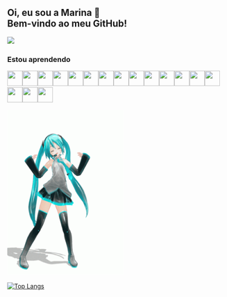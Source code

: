 <h2> Oi, eu sou a Marina 🐸 <br> Bem-vindo ao meu GitHub! </h2> <a href="https://www.linkedin.com/in/marina-k-e/">
  <img src="https://img.shields.io/badge/LinkedIn-0077B5?style=for-the-badge&logo=linkedin&logoColor=white"/>
</a>

### Estou aprendendo


<img src="https://cdn.jsdelivr.net/gh/devicons/devicon/icons/java/java-original.svg" width="35" height="35"/><img src="https://cdn.jsdelivr.net/gh/devicons/devicon/icons/javascript/javascript-original.svg" width="35" height="35"/><img src="https://cdn.jsdelivr.net/gh/devicons/devicon/icons/typescript/typescript-original.svg" width="35" height="35"/><img src="https://cdn.jsdelivr.net/gh/devicons/devicon/icons/nodejs/nodejs-original.svg" width="35" height="35"/><img src="https://cdn.jsdelivr.net/gh/devicons/devicon/icons/c/c-original.svg" width="35" height="35"/><img src="https://cdn.jsdelivr.net/gh/devicons/devicon/icons/html5/html5-original.svg" width="35" height="35"/><img src="https://cdn.jsdelivr.net/gh/devicons/devicon/icons/css3/css3-original-wordmark.svg" width="35" height="35"/><img src="https://cdn.jsdelivr.net/gh/devicons/devicon/icons/android/android-original.svg" width="35" height="35"/><img src="https://cdn.jsdelivr.net/gh/devicons/devicon/icons/php/php-original.svg" width="35" height="35"/><img src="https://cdn.jsdelivr.net/gh/devicons/devicon/icons/python/python-original-wordmark.svg" width="35" height="35"/><img src="https://cdn.jsdelivr.net/gh/devicons/devicon/icons/lua/lua-original-wordmark.svg" width="35" height="35"/><img src="https://www.flaticon.com/free-icon/sql-server_2772165?related_id=2772165&origin=search" width="35" height="35"/><img src="https://png.pngitem.com/pimgs/s/524-5249292_delphi-logo-hd-png-download.png" width="35" height="35"/><img src="https://user-images.githubusercontent.com/3613230/41752586-476b0b24-7596-11e8-95fe-8fd3faa21e8a.png" width="35" height="35"/><img src="https://cdn.jsdelivr.net/gh/devicons/devicon/icons/bootstrap/bootstrap-original-wordmark.svg" width="35" height="35"/><img src="https://cdn.jsdelivr.net/gh/devicons/devicon/icons/bulma/bulma-plain.svg" width="35" height="35"/><img src="https://cdn.jsdelivr.net/gh/devicons/devicon/icons/spring/spring-original.svg" width="35" height="35"/>

<img width="269" height="380" src="https://github.com/Marinakrae/imagens_sites/blob/6d78b89f590e8a7beeffa9aa1320b659cc69095b/giphy.gif" width="169" height="280">


<br>

[![Top Langs](https://github-readme-stats.vercel.app/api/top-langs/?username=Marinakrae&layout=compact)](https://github.com/Marinakrae/github-readme-stats)


